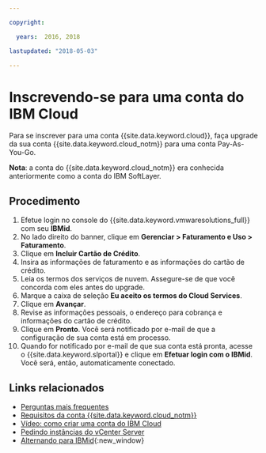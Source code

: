 ```yaml
---

copyright:

  years:  2016, 2018

lastupdated: "2018-05-03"

---
```


# Inscrevendo-se para uma conta do IBM Cloud

Para se inscrever para uma conta {{site.data.keyword.cloud}}, faça upgrade da sua conta {{site.data.keyword.cloud_notm}} para uma conta Pay-As-You-Go.

**Nota**: a conta do {{site.data.keyword.cloud_notm}} era conhecida anteriormente como a conta do IBM SoftLayer.

## Procedimento

1. Efetue login no console do {{site.data.keyword.vmwaresolutions_full}} com seu **IBMid**.
2. No lado direito do banner, clique em **Gerenciar > Faturamento e Uso > Faturamento**.
3. Clique em **Incluir Cartão de Crédito**.
4. Insira as informações de faturamento e as informações do cartão de crédito.
5. Leia os termos dos serviços de nuvem. Assegure-se de que você concorda com eles antes do upgrade.
6. Marque a caixa de seleção **Eu aceito os termos do Cloud Services**.
7. Clique em **Avançar**.
8. Revise as informações pessoais, o endereço para cobrança e informações do cartão de crédito.
9. Clique em **Pronto**. Você será notificado por e-mail de que a configuração de sua conta está em processo.
10. Quando for notificado por e-mail de que sua conta está pronta, acesse o {{site.data.keyword.slportal}} e clique em **Efetuar login com o IBMid**.
    Você será, então, automaticamente conectado.

## Links relacionados

* [Perguntas mais frequentes](faq.html)
* [Requisitos da conta {{site.data.keyword.cloud_notm}}](slaccountrequirement.html)
* [Vídeo: como criar uma conta do IBM Cloud](https://www.youtube.com/watch?v=HBkY-Fs1d6E)
* [Pedindo instâncias do vCenter Server](../vcenter/vc_orderinginstance.html)
* [Alternando para IBMid](https://console.ng.bluemix.net/docs/admin/softlayerlink.html){:new_window}
